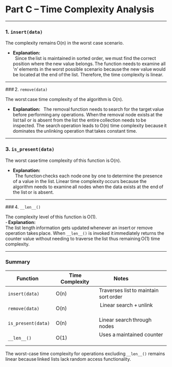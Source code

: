 # Part C – Time Complexity Analysis


---

### 1. `insert(data)`

The complexity remains O(n) in the worst case scenario.  
- **Explanation:**  
  Since the list is maintained in sorted order, we must find the correct position where the new value belongs. The function needs to examine all 'n' elements in the worst possible scenario because the new value would be located at the end of the list. Therefore, the time complexity is linear.

---

### 2. `remove(data)`

The worst case time complexity of the algorithm is O(n).  
- **Explanation:**  
  The removal function needs to search for the target value before performing any operations. When the removal node exists at the list tail or is absent from the list the entire collection needs to be inspected. The search operation leads to O(n) time complexity because it dominates the unlinking operation that takes constant time.

---

### 3. `is_present(data)`

The worst case time complexity of this function is O(n).  
- **Explanation:**  
  The function checks each node one by one to determine the presence of a value in the list. Linear time complexity occurs because the algorithm needs to examine all nodes when the data exists at the end of the list or is absent.

---

### 4. `__len__()`

The complexity level of this function is O(1).  
- **Explanation:**  
  The list length information gets updated whenever an insert or remove operation takes place. When `__len__()` is invoked it immediately returns the counter value without needing to traverse the list thus remaining O(1) time complexity.

---

### Summary

| Function         | Time Complexity | Notes                                   |
|------------------|------------------|-----------------------------------------|
| `insert(data)`   | O(n)             | Traverses list to maintain sort order   |
| `remove(data)`   | O(n)             | Linear search + unlink                  |
| `is_present(data)` | O(n)           | Linear search through nodes             |
| `__len__()`      | O(1)             | Uses a maintained counter               |

The worst-case time complexity for operations excluding `__len__()` remains linear because linked lists lack random access functionality.